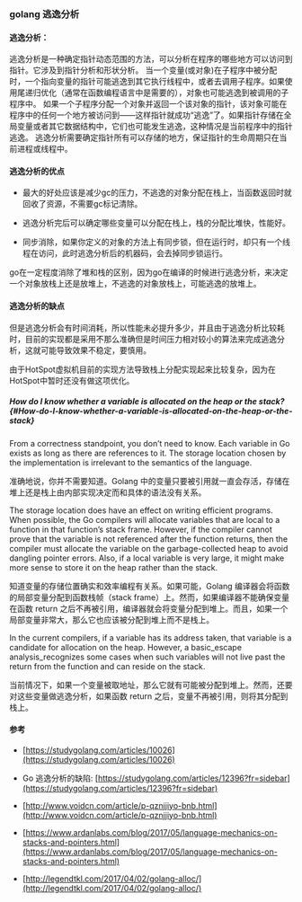 ### golang 逃逸分析

#### 逃逸分析：

逃逸分析是一种确定指针动态范围的方法，可以分析在程序的哪些地方可以访问到指针。它涉及到指针分析和形状分析。 当一个变量\(或对象\)在子程序中被分配时，一个指向变量的指针可能逃逸到其它执行线程中，或者去调用子程序。如果使用尾递归优化（通常在函数编程语言中是需要的），对象也可能逃逸到被调用的子程序中。 如果一个子程序分配一个对象并返回一个该对象的指针，该对象可能在程序中的任何一个地方被访问到——这样指针就成功“逃逸”了。如果指针存储在全局变量或者其它数据结构中，它们也可能发生逃逸，这种情况是当前程序中的指针逃逸。 逃逸分析需要确定指针所有可以存储的地方，保证指针的生命周期只在当前进程或线程中。

#### 逃逸分析的优点

* 最大的好处应该是减少gc的压力，不逃逸的对象分配在栈上，当函数返回时就回收了资源，不需要gc标记清除。

* 逃逸分析完后可以确定哪些变量可以分配在栈上，栈的分配比堆快，性能好。

* 同步消除，如果你定义的对象的方法上有同步锁，但在运行时，却只有一个线程在访问，此时逃逸分析后的机器码，会去掉同步锁运行。

go在一定程度消除了堆和栈的区别，因为go在编译的时候进行逃逸分析，来决定一个对象放栈上还是放堆上，不逃逸的对象放栈上，可能逃逸的放堆上。

#### 逃逸分析的缺点

但是逃逸分析会有时间消耗，所以性能未必提升多少，并且由于逃逸分析比较耗时，目前的实现都是采用不那么准确但是时间压力相对较小的算法来完成逃逸分析，这就可能导致效果不稳定，要慎用。

由于HotSpot虚拟机目前的实现方法导致栈上分配实现起来比较复杂，因为在HotSpot中暂时还没有做这项优化。

##### How do I know whether a variable is allocated on the heap or the stack? {#How-do-I-know-whether-a-variable-is-allocated-on-the-heap-or-the-stack}

From a correctness standpoint, you don’t need to know. Each variable in Go exists as long as there are references to it. The storage location chosen by the implementation is irrelevant to the semantics of the language.

准确地说，你并不需要知道。Golang 中的变量只要被引用就一直会存活，存储在堆上还是栈上由内部实现决定而和具体的语法没有关系。

The storage location does have an effect on writing efficient programs. When possible, the Go compilers will allocate variables that are local to a function in that function’s stack frame. However, if the compiler cannot prove that the variable is not referenced after the function returns, then the compiler must allocate the variable on the garbage-collected heap to avoid dangling pointer errors. Also, if a local variable is very large, it might make more sense to store it on the heap rather than the stack.

知道变量的存储位置确实和效率编程有关系。如果可能，Golang 编译器会将函数的局部变量分配到函数栈帧（stack frame）上。然而，如果编译器不能确保变量在函数 return 之后不再被引用，编译器就会将变量分配到堆上。而且，如果一个局部变量非常大，那么它也应该被分配到堆上而不是栈上。

In the current compilers, if a variable has its address taken, that variable is a candidate for allocation on the heap. However, a basic\_escape analysis\_recognizes some cases when such variables will not live past the return from the function and can reside on the stack.

当前情况下，如果一个变量被取地址，那么它就有可能被分配到堆上。然而，还要对这些变量做逃逸分析，如果函数 return 之后，变量不再被引用，则将其分配到栈上。

#### 参考

* [https://studygolang.com/articles/10026](https://studygolang.com/articles/10026)

* Go 逃逸分析的缺陷: [https://studygolang.com/articles/12396?fr=sidebar](https://studygolang.com/articles/12396?fr=sidebar)

* [http://www.voidcn.com/article/p-qznjjiyo-bnb.html](http://www.voidcn.com/article/p-qznjjiyo-bnb.html)

* [https://www.ardanlabs.com/blog/2017/05/language-mechanics-on-stacks-and-pointers.html](https://www.ardanlabs.com/blog/2017/05/language-mechanics-on-stacks-and-pointers.html)

* [http://legendtkl.com/2017/04/02/golang-alloc/](http://legendtkl.com/2017/04/02/golang-alloc/)



